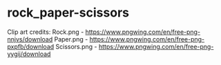 # rock_paper-scissors
Clip art credits: 
Rock.png - https://www.pngwing.com/en/free-png-nnjvs/download
Paper.png - https://www.pngwing.com/en/free-png-pxpfb/download
Scissors.png - https://www.pngwing.com/en/free-png-yygij/download
